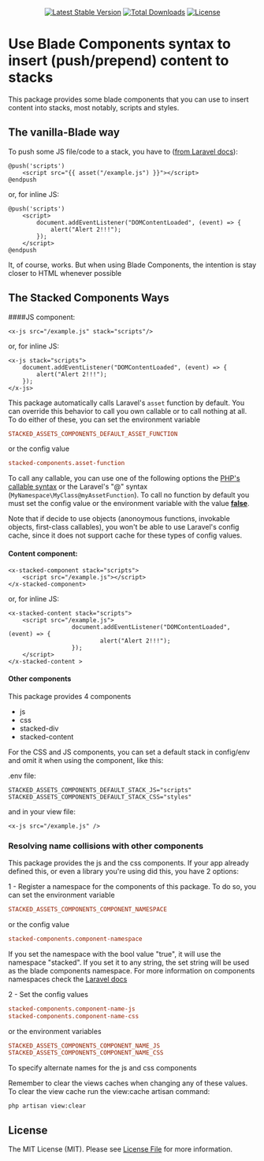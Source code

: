 <p align="center">
    <a href="https://packagist.org/packages/erickcomp/laravel-stacked-components"><img src="https://img.shields.io/packagist/v/erickcomp/laravel-stacked-components" alt="Latest Stable Version"></a>
    <a href="https://packagist.org/packages/erickcomp/laravel-stacked-components"><img src="https://img.shields.io/packagist/dt/erickcomp/laravel-stacked-components" alt="Total Downloads"></a>
    <a href="https://packagist.org/packages/erickcomp/laravel-stacked-components"><img src="https://img.shields.io/packagist/l/erickcomp/laravel-stacked-components" alt="License"></a>
</p>

# Use Blade Components syntax to insert (push/prepend) content to stacks

This package provides some blade components that you can use to insert content into stacks, most notably, scripts and styles.

## The vanilla-Blade way

To push some JS file/code to a stack, you have to ([from Laravel docs](https://laravel.com/docs/11.x/blade#stacks)):
```blade
@push('scripts')
    <script src="{{ asset("/example.js") }}"></script>
@endpush
```

or, for inline JS:

```blade
@push('scripts')
    <script>
        document.addEventListener("DOMContentLoaded", (event) => {
            alert("Alert 2!!!");
        });
    </script>
@endpush
```

It, of course, works. But when using Blade Components, the intention is stay closer to HTML whenever possible

## The Stacked Components Ways
####JS component:
```blade
<x-js src="/example.js" stack="scripts"/>
```

or, for inline JS:

```blade
<x-js stack="scripts">
    document.addEventListener("DOMContentLoaded", (event) => {
        alert("Alert 2!!!");
    });
</x-js>
```

This package automatically calls Laravel's ```asset``` function by default. You can override this behavior to call you own callable or to call nothing at all.
To do either of these, you can set the environment variable
```ini
STACKED_ASSETS_COMPONENTS_DEFAULT_ASSET_FUNCTION
```
or the config value
```ini
stacked-components.asset-function
```

To call any callable, you can use one of the following options the [PHP's callable syntax](https://www.php.net/manual/en/language.types.callable.php) or the Laravel's "@" syntax (```MyNamespace\MyClass@myAssetFunction```).
To call no function by default you must set the config value or the environment variable with the value <b><u>false</u></b>.

Note that if decide to use objects (anonoymous functions, invokable objects, first-class callables), you won't be able to use Laravel's config cache,
since it does not support cache for these types of config values.


#### Content component:
```blade
<x-stacked-component stack="scripts">
    <script src="/example.js"></script>
</x-stacked-component>
```
or, for inline JS:

```blade
<x-stacked-content stack="scripts">
    <script src="/example.js">
                  document.addEventListener("DOMContentLoaded", (event) => {
                          alert("Alert 2!!!");
                  });
    </script>
</x-stacked-content >
```
#### Other components
This package provides 4 components

* js
* css
* stacked-div
* stacked-content

For the CSS and JS components, you can set a default stack in config/env and omit it when using the component, like this:

.env file:
```ìni
STACKED_ASSETS_COMPONENTS_DEFAULT_STACK_JS="scripts"
STACKED_ASSETS_COMPONENTS_DEFAULT_STACK_CSS="styles"
```

and in your view file:
```blade
<x-js src="/example.js" />
```

### Resolving name collisions with other components
This package provides the js and the css components. If your app already defined this, or even a library you're using did this, you have 2 options:

1 - Register a namespace for the components of this package. To do so, you can set the environment variable
```ini
STACKED_ASSETS_COMPONENTS_COMPONENT_NAMESPACE
```
or the config value
```ini
stacked-components.component-namespace
```

If you set the namespace with the bool value "true", it will use the namespace "stacked". If you set it to any string, the set string will be used as the blade components namespace. For more information on components namespaces check the [Laravel docs](https://laravel.com/docs/packages#autoloading-package-components)

2 - Set the config values
```ini
stacked-components.component-name-js
stacked-components.component-name-css
```
or the environment variables
```ini
STACKED_ASSETS_COMPONENTS_COMPONENT_NAME_JS
STACKED_ASSETS_COMPONENTS_COMPONENT_NAME_CSS
```
To specify alternate names for the js and css components

Remember to clear the views caches when changing any of these values.
To clear the view cache run the view:cache artisan command:

```shell
php artisan view:clear
```

## License

The MIT License (MIT). Please see [License File](LICENSE) for more information.
